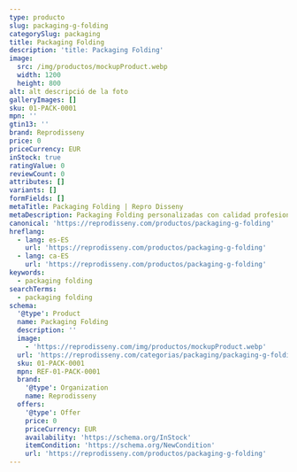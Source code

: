 ```yaml
---
type: producto
slug: packaging-g-folding
categorySlug: packaging
title: Packaging Folding
description: 'title: Packaging Folding'
image:
  src: /img/productos/mockupProduct.webp
  width: 1200
  height: 800
alt: alt descripció de la foto
galleryImages: []
sku: 01-PACK-0001
mpn: ''
gtin13: ''
brand: Reprodisseny
price: 0
priceCurrency: EUR
inStock: true
ratingValue: 0
reviewCount: 0
attributes: []
variants: []
formFields: []
metaTitle: Packaging Folding | Repro Disseny
metaDescription: Packaging Folding personalizadas con calidad profesional en Cataluña.
canonical: 'https://reprodisseny.com/productos/packaging-g-folding'
hreflang:
  - lang: es-ES
    url: 'https://reprodisseny.com/productos/packaging-g-folding'
  - lang: ca-ES
    url: 'https://reprodisseny.com/productos/packaging-g-folding'
keywords:
  - packaging folding
searchTerms:
  - packaging folding
schema:
  '@type': Product
  name: Packaging Folding
  description: ''
  image:
    - 'https://reprodisseny.com/img/productos/mockupProduct.webp'
  url: 'https://reprodisseny.com/categorias/packaging/packaging-g-folding'
  sku: 01-PACK-0001
  mpn: REF-01-PACK-0001
  brand:
    '@type': Organization
    name: Reprodisseny
  offers:
    '@type': Offer
    price: 0
    priceCurrency: EUR
    availability: 'https://schema.org/InStock'
    itemCondition: 'https://schema.org/NewCondition'
    url: 'https://reprodisseny.com/productos/packaging-g-folding'
---
```


